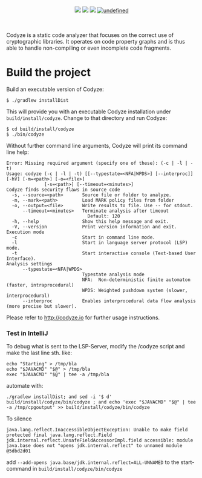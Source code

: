<p align="center">
  <br>
  <img src="https://github.com/Fraunhofer-AISEC/codyze/workflows/build/badge.svg">
  <img src="https://img.shields.io/github/last-commit/Fraunhofer-AISEC/codyze.svg?style=popout">
  <img src="https://sonarcloud.io/api/project_badges/measure?project=codyze&metric=security_rating">
  <a href="https://github.com/Fraunhofer-AISEC/codyze/blob/master/LICENSE"><img alt="undefined" src="https://img.shields.io/github/license/Fraunhofer-AISEC/codyze.svg?style=popout"></a>
  <br><br><br>
</p>

Codyze is a static code analyzer that focuses on the correct use of cryptographic libraries. It operates on code property graphs and is thus able to handle non-compiling or even incomplete code fragments.
# Build the project

Build an executable version of Codyze:

```shell
$ ./gradlew installDist
```

This will provide you with an executable Codyze installation under `build/install/codyze`. Change to that directory and run Codyze:

```shell
$ cd build/install/codyze
$ ./bin/codyze
```

Without further command line arguments, Codyze will print its command line help:


```
Error: Missing required argument (specify one of these): (-c | -l | -t)
Usage: codyze (-c | -l | -t) [[--typestate=<NFA|WPDS>] [--interproc]] [-hV] [-m=<path>] [-o=<file>]
              [-s=<path>] [--timeout=<minutes>]
Codyze finds security flaws in source code
  -s, --source=<path>       Source file or folder to analyze.
  -m, --mark=<path>         Load MARK policy files from folder
  -o, --output=<file>       Write results to file. Use -- for stdout.
      --timeout=<minutes>   Terminate analysis after timeout
                              Default: 120
  -h, --help                Show this help message and exit.
  -V, --version             Print version information and exit.
Execution mode
  -c                        Start in command line mode.
  -l                        Start in language server protocol (LSP) mode.
  -t                        Start interactive console (Text-based User Interface).
Analysis settings
      --typestate=<NFA|WPDS>
                            Typestate analysis mode
                            NFA:  Non-deterministic finite automaton (faster, intraprocedural)
                            WPDS: Weighted pushdown system (slower, interprocedural)
      --interproc           Enables interprocedural data flow analysis (more precise but slower).
```
Please refer to http://codyze.io for further usage instructions.

### Test in IntelliJ

To debug what is sent to the LSP-Server, modify the /codyze script and make the last line sth. like:

```
echo "Starting" > /tmp/bla
echo "$JAVACMD" "$@" > /tmp/bla
exec "$JAVACMD" "$@" | tee -a /tmp/bla
```

automate with:

```
./gradlew installDist; and sed -i '$ d' build/install/codyze/bin/codyze ; and echo 'exec "$JAVACMD" "$@" | tee -a /tmp/cpgoutput' >> build/install/codyze/bin/codyze
```

To silence
```
java.lang.reflect.InaccessibleObjectException: Unable to make field protected final java.lang.reflect.Field jdk.internal.reflect.UnsafeFieldAccessorImpl.field accessible: module java.base does not "opens jdk.internal.reflect" to unnamed module @5dbd2d01
```

add `--add-opens java.base/jdk.internal.reflect=ALL-UNNAMED` to the start-command in `build/install/codyze/bin/codyze`
